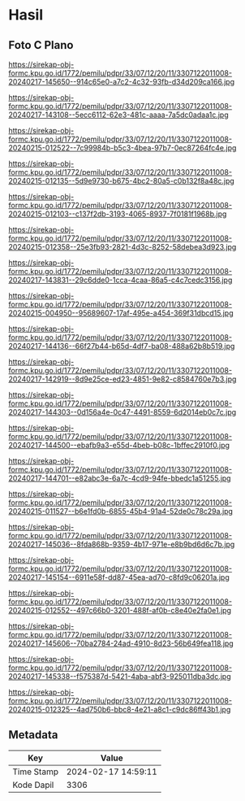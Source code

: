 # Hasil

## Foto C Plano

https://sirekap-obj-formc.kpu.go.id/1772/pemilu/pdpr/33/07/12/20/11/3307122011008-20240217-145650--914c65e0-a7c2-4c32-93fb-d34d209ca166.jpg

https://sirekap-obj-formc.kpu.go.id/1772/pemilu/pdpr/33/07/12/20/11/3307122011008-20240217-143108--5ecc6112-62e3-481c-aaaa-7a5dc0adaa1c.jpg

https://sirekap-obj-formc.kpu.go.id/1772/pemilu/pdpr/33/07/12/20/11/3307122011008-20240215-012522--7c99984b-b5c3-4bea-97b7-0ec87264fc4e.jpg

https://sirekap-obj-formc.kpu.go.id/1772/pemilu/pdpr/33/07/12/20/11/3307122011008-20240215-012135--5d9e9730-b675-4bc2-80a5-c0b132f8a48c.jpg

https://sirekap-obj-formc.kpu.go.id/1772/pemilu/pdpr/33/07/12/20/11/3307122011008-20240215-012103--c137f2db-3193-4065-8937-7f0181f1968b.jpg

https://sirekap-obj-formc.kpu.go.id/1772/pemilu/pdpr/33/07/12/20/11/3307122011008-20240215-012358--25e3fb93-2821-4d3c-8252-58debea3d923.jpg

https://sirekap-obj-formc.kpu.go.id/1772/pemilu/pdpr/33/07/12/20/11/3307122011008-20240217-143831--29c6dde0-1cca-4caa-86a5-c4c7cedc3156.jpg

https://sirekap-obj-formc.kpu.go.id/1772/pemilu/pdpr/33/07/12/20/11/3307122011008-20240215-004950--95689607-17af-495e-a454-369f31dbcd15.jpg

https://sirekap-obj-formc.kpu.go.id/1772/pemilu/pdpr/33/07/12/20/11/3307122011008-20240217-144136--66f27b44-b65d-4df7-ba08-488a62b8b519.jpg

https://sirekap-obj-formc.kpu.go.id/1772/pemilu/pdpr/33/07/12/20/11/3307122011008-20240217-142919--8d9e25ce-ed23-4851-9e82-c8584760e7b3.jpg

https://sirekap-obj-formc.kpu.go.id/1772/pemilu/pdpr/33/07/12/20/11/3307122011008-20240217-144303--0d156a4e-0c47-4491-8559-6d2014eb0c7c.jpg

https://sirekap-obj-formc.kpu.go.id/1772/pemilu/pdpr/33/07/12/20/11/3307122011008-20240217-144500--ebafb9a3-e55d-4beb-b08c-1bffec2910f0.jpg

https://sirekap-obj-formc.kpu.go.id/1772/pemilu/pdpr/33/07/12/20/11/3307122011008-20240217-144701--e82abc3e-6a7c-4cd9-94fe-bbedc1a51255.jpg

https://sirekap-obj-formc.kpu.go.id/1772/pemilu/pdpr/33/07/12/20/11/3307122011008-20240215-011527--b6e1fd0b-6855-45b4-91a4-52de0c78c29a.jpg

https://sirekap-obj-formc.kpu.go.id/1772/pemilu/pdpr/33/07/12/20/11/3307122011008-20240217-145036--8fda868b-9359-4b17-971e-e8b9bd6d6c7b.jpg

https://sirekap-obj-formc.kpu.go.id/1772/pemilu/pdpr/33/07/12/20/11/3307122011008-20240217-145154--6911e58f-dd87-45ea-ad70-c8fd9c06201a.jpg

https://sirekap-obj-formc.kpu.go.id/1772/pemilu/pdpr/33/07/12/20/11/3307122011008-20240215-012552--497c66b0-3201-488f-af0b-c8e40e2fa0e1.jpg

https://sirekap-obj-formc.kpu.go.id/1772/pemilu/pdpr/33/07/12/20/11/3307122011008-20240217-145606--70ba2784-24ad-4910-8d23-56b649fea118.jpg

https://sirekap-obj-formc.kpu.go.id/1772/pemilu/pdpr/33/07/12/20/11/3307122011008-20240217-145338--f575387d-5421-4aba-abf3-925011dba3dc.jpg

https://sirekap-obj-formc.kpu.go.id/1772/pemilu/pdpr/33/07/12/20/11/3307122011008-20240215-012325--4ad750b6-bbc8-4e21-a8c1-c9dc86ff43b1.jpg


## Metadata

| Key        | Value               |
| ---------- | ------------------- |
| Time Stamp | 2024-02-17 14:59:11 |
| Kode Dapil | 3306                |




